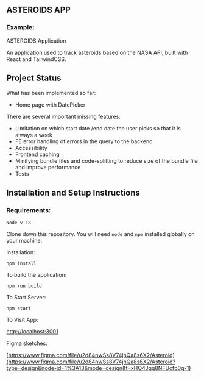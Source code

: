 ## ASTEROIDS APP

### Example:

ASTEROIDS Application

An application used to track asteroids based on the NASA API, built with React and TailwindCSS.

## Project Status

What has been implemented so far:

- Home page with DatePicker

There are several important missing features:

- Limitation on which start date /end date the user picks so that it is always a week
- FE error handling of errors in the query to the backend
- Accessibility
- Frontend caching
- Minifying bundle files and code-splitting to reduce size of the bundle file and improve performance
- Tests

## Installation and Setup Instructions

### Requirements:

`Node v.18`

Clone down this repository. You will need `node` and `npm` installed globally on your machine.

Installation:

`npm install`

To build the application:

`npm run build`

To Start Server:

`npm start`

To Visit App:

[http://localhost:3001](http://localhost:3001)

Figma sketches:

[https://www.figma.com/file/u2d84nwSs8V74jhQa8s6X2/Asteroid](https://www.figma.com/file/u2d84nwSs8V74jhQa8s6X2/Asteroid?type=design&node-id=1%3A13&mode=design&t=xHQ4Jgg8NFUcfb0g-1)
